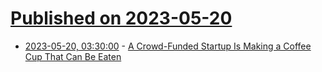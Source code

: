 # [Published on 2023-05-20](index.md)

* [2023-05-20, 03:30:00](https://developers.slashdot.org/story/23/05/19/2144202/a-crowd-funded-startup-is-making-a-coffee-cup-that-can-be-eaten?utm_source=rss1.0mainlinkanon&utm_medium=feed) - [A Crowd-Funded Startup Is Making a Coffee Cup That Can Be Eaten](https://developers.slashdot.org/story/23/05/19/2144202/a-crowd-funded-startup-is-making-a-coffee-cup-that-can-be-eaten?utm_source=rss1.0mainlinkanon&utm_medium=feed)
